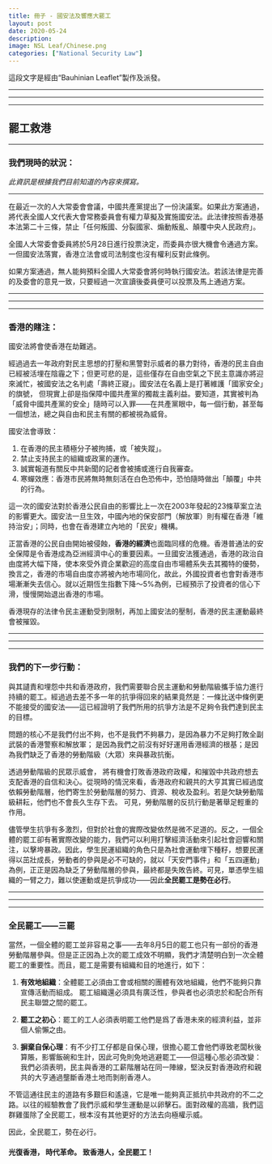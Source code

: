 ```yaml
---
title: 冊子 - 國安法及響應大罷工
layout: post
date: 2020-05-24
description: 
image: NSL Leaf/Chinese.png
categories: ["National Security Law"] 
---
```


這段文字是經由“Bauhinian Leaflet”製作及派發。

***
***
***

## 罷工救港

***

### 我們現時的狀況：
_此資訊是根據我們目前知道的內容來撰寫。_
***
在最近一次的人大常委會會議，中國共產黨提出了一份決議案。如果此方案通過，將代表全國人文代表大會常務委員會有權力草擬及實施國安法。此法律按照香港基本法第二十三條，禁止「任何叛國、分裂國家、煽動叛亂、顛覆中央人民政府」。

全國人大常委會委員將於5月28日進行投票決定，而委員亦很大機會令通過方案。一但國安法落實，香港立法會或司法制度也沒有權利反對此條例。

如果方案通過，無人能夠預料全國人大常委會將何時執行國安法。若該法律是完善的及委會的意見一致，只要經過一次宣讀後委員便可以投票及馬上通過方案。

***
***
***

### 香港的賭注：
國安法將會使香港在劫難逃。

經過過去一年政府對民主思想的打壓和黑警對示威者的暴力對待，香港的民主自由已經被活埋在陰霾之下；但更可悲的是，這些僅存在自由空氣之下民主意識亦將迎來滅忙，被國安法之名判處「壽終正寢」。國安法在名義上是打著維護「國家安全」的旗號， 但現實上卻是指保障中國共產黨的獨裁主義利益。要知道，其實被判為「威脅中國共產黨的安全」隨時可以入罪——在共產黨眼中，每一個行動，甚至每一個想法，總之與自由和民主有關的都被視為威脅。

國安法會導致：
1.	在香港的民主積極分子被拘捕，或「被失蹤」。
2.	禁止支持民主的組織或政黨的運作。
3.	誠實報道有關反中共新聞的記者會被捕或進行自我審查。
4.	寒蟬效應：香港市民將無時無刻活在白色恐佈中，恐怕隨時做出「顛覆」中共的行為。

這一次的國安法對於香港公民自由的影響比上一次在2003年發起的23條草案立法的影響更大。國安法一旦生效，中國內地的保安部門（解放軍）則有權在香港「維持治安」；同時，也會在香港建立內地的「民安」機構。

正當香港的公民自由開始被侵蝕，**香港的經濟**也面臨同樣的危機。香港普通法的安全保障是令香港成為亞洲經濟中心的重要因素。一旦國安法獲通過，香港的政治自由度將大幅下降，使本來受外資企業歡迎的高度自由市場體系失去其獨特的優勢，換言之，香港的市場自由度亦將被內地市場同化，故此，外國投資者也會對香港市場漸漸失去信心。就以近期恆生指數下降～5%為例，已經預示了投資者的信心下滑，慢慢開始退出香港的市場。

香港現存的法律令民主運動受到限制，再加上國安法的壓制，香港的民主運動最終會被摧毀。

***
***
***

### 我們的下一步行動：
與其讉責和埋怨中共和香港政府，我們需要聯合民主運動和勞動階級攜手協力進行持續的罷工。經過過去差不多一年的抗爭得回來的結果竟然是：一條比送中條例更不能接受的國安法——這已經證明了我們所用的抗爭方法是不足夠令我們達到民主的目標。

問題的核心不是我們付出不夠，也不是我們不夠暴力，是因為暴力不足夠打敗全副武裝的香港警察和解放軍； 是因為我們之前沒有好好運用香港經濟的根基；是因為我們缺乏了香港的勞動階級（大眾）來與暴政抗衡。

透過勞動階級的民眾示威會， 將有機會打敗香港政府政權，和摧毀中共政府想去支配香港的自信和決心。從現時的情況來看，香港政府和親共的大亨其實已經過度依賴勞動階層，他們寄生於勞動階層的努力、資源、稅收及盈利。若是欠缺勞動階級耕耘，他們也不會長久生存下去。 可見，勞動階層的反抗行動是著舉足輕重的作用。

儘管學生抗爭有多激烈，但對於社會的實際改變依然是微不足道的。反之，一個全體的罷工卻有著實際改變的能力，我們可以利用打擊經濟活動來引起社會迴響和關注，以擊垮暴政。因此，學生民運組織的角色只是為社會運動埋下種籽，想要民運得以茁壯成長，勞動者的參與是必不可缺的，就以「天安門事件」和「五四運動」為例，正正是因為缺乏了勞動階層的參與，最終都是失敗告終。可見，單憑學生組織的一臂之力，難以使運動或是抗爭成功——因此**全民罷工是勢在必行**。

***
***
***

### 全民罷工——三罷

當然，一個全體的罷工並非容易之事——去年8月5日的罷工也只有一部份的香港勞動階層參與。但是正正因為上次的罷工成效不明顯，我們才清楚明白到一次全體罷工的重要性。而且，罷工是需要有組織和目的地進行，如下：

1.	**有效地組織**：全體罷工必須由工會或相關的團體有效地組織，他們不能夠只靠宣傳活動而組成。 罷工組織還必須具有廣泛性，參與者也必須忠於和配合所有民主聯盟之間的罷工。

2.	**罷工之初心**：罷工的工人必須表明罷工他們是爲了香港未來的經濟利益，並非個人偷懶之由。

3.	**摒棄自保心理**：有不少打工仔都是自保心理，很擔心罷工會他們導致老闆秋後算賬，影響飯碗和生計，因此可免則免地逃避罷工——但這種心態必須改變： 我們必須表明，民主與香港的工薪階層站在同一陣線，堅決反對香港政府和親共的大亨通過壟斷香港土地而剝削香港人。

不管這通往民主的道路有多艱巨和遙遠，它是唯一能夠真正抵抗中共政府的不二之路。以往的經驗教會了我們示威和學生運動是以卵擊石。面對政權的高牆，我們這群雞蛋除了全民罷工，根本沒有其他更好的方法去向極權示威。

因此，全民罷工，勢在必行。


#### 光復香港， 時代革命。 致香港人，全民罷工！













